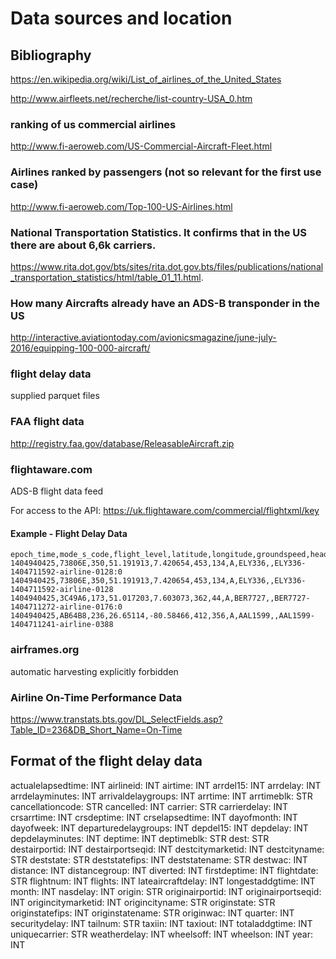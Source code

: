 # Data sources and location

## Bibliography
https://en.wikipedia.org/wiki/List_of_airlines_of_the_United_States

http://www.airfleets.net/recherche/list-country-USA_0.htm

### ranking of us commercial airlines
http://www.fi-aeroweb.com/US-Commercial-Aircraft-Fleet.html


### Airlines ranked by passengers (not so relevant for the first use case)
http://www.fi-aeroweb.com/Top-100-US-Airlines.html

### National Transportation Statistics. It confirms that in the US there are about 6,6k carriers.
https://www.rita.dot.gov/bts/sites/rita.dot.gov.bts/files/publications/national_transportation_statistics/html/table_01_11.html.

### How many Aircrafts already have an ADS-B transponder in the US 
http://interactive.aviationtoday.com/avionicsmagazine/june-july-2016/equipping-100-000-aircraft/


### flight delay data
   supplied parquet files
### FAA flight data
   http://registry.faa.gov/database/ReleasableAircraft.zip 
### flightaware.com
ADS-B flight data feed

For access to the API: https://uk.flightaware.com/commercial/flightxml/key

#### Example - Flight Delay Data
```
epoch_time,mode_s_code,flight_level,latitude,longitude,groundspeed,heading,air_ground_flag,ident,registration,flight_id
1404940425,73806E,350,51.191913,7.420654,453,134,A,ELY336,,ELY336-1404711592-airline-0128:0
1404940425,73806E,350,51.191913,7.420654,453,134,A,ELY336,,ELY336-1404711592-airline-0128
1404940425,3C49A6,173,51.017203,7.603073,362,44,A,BER7727,,BER7727-1404711272-airline-0176:0
1404940425,AB64B8,236,26.65114,-80.58466,412,356,A,AAL1599,,AAL1599-1404711241-airline-0388
```

### airframes.org
   automatic harvesting explicitly forbidden
### Airline On-Time Performance Data
https://www.transtats.bts.gov/DL_SelectFields.asp?Table_ID=236&DB_Short_Name=On-Time

## Format of the flight delay data

 actualelapsedtime: INT
 airlineid: INT
 airtime: INT
 arrdel15: INT
 arrdelay: INT
 arrdelayminutes: INT
 arrivaldelaygroups: INT
 arrtime: INT
 arrtimeblk: STR
 cancellationcode: STR
 cancelled: INT
 carrier: STR
 carrierdelay: INT
 crsarrtime: INT
 crsdeptime: INT
 crselapsedtime: INT
 dayofmonth: INT
 dayofweek: INT
 departuredelaygroups: INT
 depdel15: INT
 depdelay: INT
 depdelayminutes: INT
 deptime: INT
 deptimeblk: STR
 dest: STR
 destairportid: INT
 destairportseqid: INT
 destcitymarketid: INT
 destcityname: STR
 deststate: STR
 deststatefips: INT
 deststatename: STR
 destwac: INT
 distance: INT
 distancegroup: INT
 diverted: INT
 firstdeptime: INT
 flightdate: STR
 flightnum: INT
 flights: INT
 lateaircraftdelay: INT
 longestaddgtime: INT
 month: INT
 nasdelay: INT
 origin: STR
 originairportid: INT
 originairportseqid: INT
 origincitymarketid: INT
 origincityname: STR
 originstate: STR
 originstatefips: INT
 originstatename: STR
 originwac: INT
 quarter: INT
 securitydelay: INT
 tailnum: STR
 taxiin: INT
 taxiout: INT
 totaladdgtime: INT
 uniquecarrier: STR
 weatherdelay: INT
 wheelsoff: INT
 wheelson: INT
 year: INT
